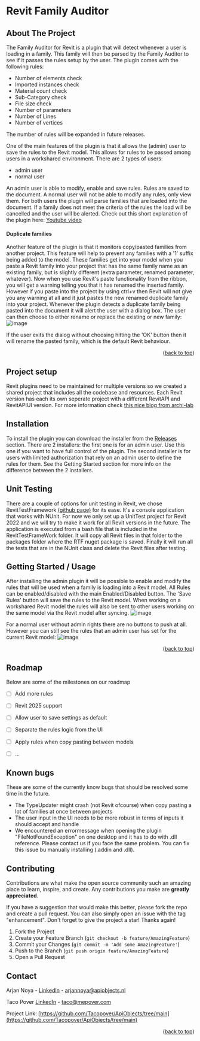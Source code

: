 # Revit Family Auditor

## About The Project

The Family Auditor for Revit is a plugin that will detect whenever a user is loading in a family. This family will then be parsed by the Family Auditor to see if it passes the rules setup by the user. The plugin comes with the following rules:
- Number of elements check
- Imported instances check
- Material count check
- Sub-Category check
- File size check
- Number of parameters
- Number of Lines
- Number of vertices

The number of rules will be expanded in future releases.

One of the main features of the plugin is that it allows the (admin) user to save the rules to the Revit model. This allows for rules to be passed among users in a workshared environment. There are 2 types of users:
- admin user
- normal user

An admin user is able to modify, enable and save rules. Rules are saved to the document.
A normal user will not be able to modify any rules, only view them. For both users the plugin will parse families that are loaded into the document. If a family does not meet the criteria of the rules the load will be cancelled and the user will be alerted.
Check out this short explanation of the plugin here: [Youtube video](https://youtu.be/7iPy7CDy1qs)

#### Duplicate families
Another feature of the plugin is that it monitors copy/pasted families from another project. This feature will help to prevent any families with a '1' suffix being added to the model. 
These families get into your model when you paste a Revit family into your project that has the same family name as an existing family, but is slightly different (extra parameter, renamed parameter, whatever). Now when you use Revit's paste functionality from the ribbon, you will get a warning telling you that it has renamed the inserted family. However if you paste into the project by using ctrl+v then Revit will not give you any warning at all and it just pastes the new renamed duplicate family into your project. 
Whenever the plugin detects a duplicate family being pasted into the document it will alert the user with a dialog box. The user can then choose to either rename or replace the existing or new family:
![image](https://github.com/user-attachments/assets/9de01814-ca0f-4bd9-ae62-c10fa0c07ecf)

If the user exits the dialog without choosing hitting the 'OK' button then it will rename the pasted family, which is the default Revit behaviour.

<p align="right">(<a href="#readme-top">back to top</a>)</p>

## Project setup

Revit plugins need to be maintained for multiple versions so we created a shared project that includes all the codebase and resources.
Each Revit version has each its own seperate project with a different RevitAPI and RevitAPIUI version.
For more information check [this nice blog from archi-lab](https://archi-lab.net/how-to-maintain-revit-plugins-for-multiple-versions-continued/)

## Installation

To install the plugin you can download the installer from the [Releases](https://github.com/Tacopover/ApiObjects/releases) section. There are 2 installers: the first one is for an admin user. Use this one if you want to have full control of the plugin.
The second installer is for users with limited authorization that rely on an admin user to define the rules for them. See the Getting Started section for more info on the difference between the 2 installers.

## Unit Testing

There are a couple of options for unit testing in Revit, we chose RevitTestFramework [(github page)](https://github.com/DynamoDS/RevitTestFramework) for its ease.
It's a console application that works with NUnit. For now we only set up a UnitTest project for Revit 2022 and we will try to make it work for all Revit versions in the future.
The application is executed from a bash file that is included in the RevitTestFrameWork folder.
It will copy all Revit files in that folder to the packages folder where the RTF nuget package is saved.
Finally it will run all the tests that are in the NUnit class and delete the Revit files after testing.

## Getting Started / Usage

After installing the admin plugin it will be possible to enable and modify the rules that will be used when a family is loading into a Revit model. All Rules can be enabled/disabled with the main Enabled/Disabled button.
The 'Save Rules' button will save the rules to the Revit model. When working on a workshared Revit model the rules will also be sent to other users working on the same model via the Revit model after syncing. 
![image](https://github.com/user-attachments/assets/0e3075f1-a6f7-46a9-8cac-85f8457d9fe5)


For a normal user without admin rights there are no buttons to push at all. However you can still see the rules that an admin user has set for the current Revit model:
![image](https://github.com/user-attachments/assets/892c77fb-19d3-47a7-bb4a-9c72dce5deab)



<p align="right">(<a href="#readme-top">back to top</a>)</p>

## Roadmap
Below are some of the milestones on our roadmap

- [ ] Add more rules
- [ ] Revit 2025 support
- [ ] Allow user to save settings as default
- [ ] Separate the rules logic from the UI
- [ ] Apply rules when copy pasting between models
- [ ] ...



## Known bugs

These are some of the currently know bugs that should be resolved some time in the future.
- The TypeUpdater might crash (not Revit ofcourse) when copy pasting a lot of families at once between projects
- The user input in the UI needs to be more robust in terms of inputs it should accept and handle
- We encountered an errormessage when opening the plugin "FileNotFoundException" on one desktop and it has to do with .dll reference. Please contact us if you face the same problem.
You can fix this issue bu manually installing (.addin and .dll).

## Contributing

Contributions are what make the open source community such an amazing place to learn, inspire, and create. Any contributions you make are **greatly appreciated**.

If you have a suggestion that would make this better, please fork the repo and create a pull request. You can also simply open an issue with the tag "enhancement".
Don't forget to give the project a star! Thanks again!

1. Fork the Project
2. Create your Feature Branch (`git checkout -b feature/AmazingFeature`)
3. Commit your Changes (`git commit -m 'Add some AmazingFeature'`)
4. Push to the Branch (`git push origin feature/AmazingFeature`)
5. Open a Pull Request


## Contact

Arjan Noya - [LinkedIn](https://www.linkedin.com/in/arjan-noya-53020556/) - arjannoya@apiobjects.nl

Taco Pover [LinkedIn](https://www.linkedin.com/in/taco-pover-25702a25/) - taco@mepover.com

Project Link: [https://github.com/Tacopover/ApiObjects/tree/main](https://github.com/Tacopover/ApiObjects/tree/main) 

<p align="right">(<a href="#readme-top">back to top</a>)</p>




